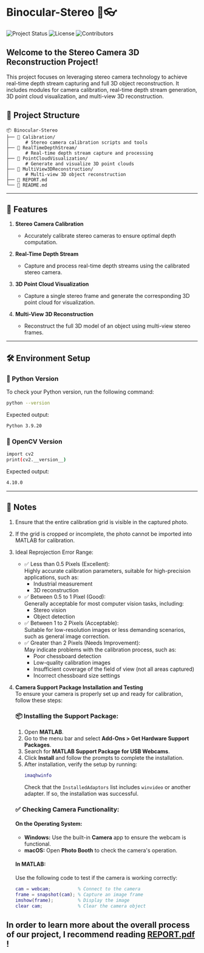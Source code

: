 # Binocular-Stereo 🎥👓
![Project Status](https://img.shields.io/badge/status-active-brightgreen.svg)
![License](https://img.shields.io/badge/license-MIT-blue.svg)
![Contributors](https://img.shields.io/badge/contributors-3+-orange.svg)

Welcome to the **Stereo Camera 3D Reconstruction Project**! 
---

This project focuses on leveraging stereo camera technology to achieve real-time depth stream capturing and full 3D object reconstruction. It includes modules for camera calibration, real-time depth stream generation, 3D point cloud visualization, and multi-view 3D reconstruction.

## 📂 Project Structure

```plaintext
📦 Binocular-Stereo
├── 📁 Calibration/               
│      # Stereo camera calibration scripts and tools
├── 📁 RealTimeDepthStream/       
│      # Real-time depth stream capture and processing
├── 📁 PointCloudVisualization/   
│      # Generate and visualize 3D point clouds
├── 📁 MultiView3DReconstruction/ 
│      # Multi-view 3D object reconstruction
├── 📄 REPORT.md 
└── 📄 README.md                  
```
---
## 🚀 Features

1. **Stereo Camera Calibration**
   - Accurately calibrate stereo cameras to ensure optimal depth computation.

2. **Real-Time Depth Stream**
   - Capture and process real-time depth streams using the calibrated stereo camera.

3. **3D Point Cloud Visualization**
   - Capture a single stereo frame and generate the corresponding 3D point cloud for visualization.

4. **Multi-View 3D Reconstruction**
   - Reconstruct the full 3D model of an object using multi-view stereo frames.

---

## 🛠 Environment Setup

### 📌 Python Version  
To check your Python version, run the following command:  
```bash
python --version
```
Expected output:
```bash
Python 3.9.20
```
### 📌 OpenCV Version
```bash
import cv2
print(cv2.__version__)   
```
Expected output:
```bash
4.10.0
```
---
## 📸 Notes
1. Ensure that the entire calibration grid is visible in the captured photo.
2. If the grid is cropped or incomplete, the photo cannot be imported into MATLAB for calibration.
3. Ideal Reprojection Error Range:
   - ✅ Less than 0.5 Pixels (Excellent):  
     Highly accurate calibration parameters, suitable for high-precision applications, such as:
     - Industrial measurement
     - 3D reconstruction
   - ✅ Between 0.5 to 1 Pixel (Good):  
     Generally acceptable for most computer vision tasks, including:
     - Stereo vision
     - Object detection
   - ✅ Between 1 to 2 Pixels (Acceptable):  
     Suitable for low-resolution images or less demanding scenarios, such as general image correction.
   - ✅ Greater than 2 Pixels (Needs Improvement):  
     May indicate problems with the calibration process, such as:
     - Poor chessboard detection
     - Low-quality calibration images
     - Insufficient coverage of the field of view (not all areas captured)
     - Incorrect chessboard size settings
4. **Camera Support Package Installation and Testing**  
   To ensure your camera is properly set up and ready for calibration, follow these steps:

   ### 📦 Installing the Support Package:
   1. Open **MATLAB**.
   2. Go to the menu bar and select **Add-Ons > Get Hardware Support Packages**.
   3. Search for **MATLAB Support Package for USB Webcams**.
   4. Click **Install** and follow the prompts to complete the installation.
   5. After installation, verify the setup by running:
      ```matlab
      imaqhwinfo
      ```
      Check that the `InstalledAdaptors` list includes `winvideo` or another adapter. If so, the installation was successful.

   ### ✅ Checking Camera Functionality:
   #### **On the Operating System:**
   - **Windows:** Use the built-in **Camera** app to ensure the webcam is functional.  
   - **macOS:** Open **Photo Booth** to check the camera's operation.  

   #### **In MATLAB:**
   Use the following code to test if the camera is working correctly:
   ```matlab
   cam = webcam;          % Connect to the camera
   frame = snapshot(cam); % Capture an image frame
   imshow(frame);         % Display the image
   clear cam;             % Clear the camera object

## In order to learn more about the overall process of our project, I recommend reading [REPORT.pdf ](REPORT.pdf)!

